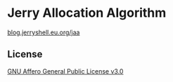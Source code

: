 # Jerry Allocation Algorithm

[blog.jerryshell.eu.org/jaa](https://blog.jerryshell.eu.org/jaa)

## License

[GNU Affero General Public License v3.0](https://choosealicense.com/licenses/agpl-3.0)
